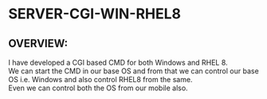 # SERVER-CGI-WIN-RHEL8

## OVERVIEW:
I have developed a CGI based CMD for both Windows and RHEL 8. 
<br/> We can start the CMD in our base OS and from that we can control our base OS i.e. Windows and also control RHEL8 from the same.
<br/> Even we can control both the OS from our mobile also.
